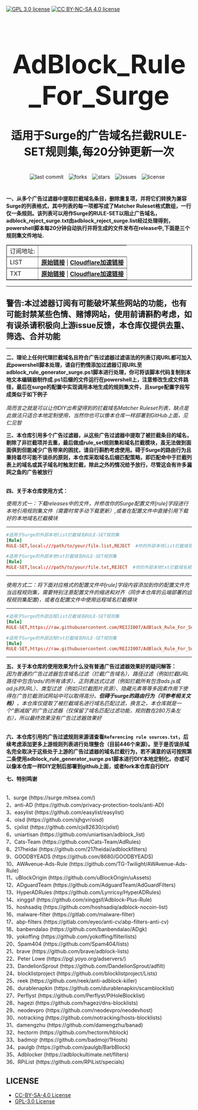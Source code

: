 [![GPL 3.0 license](https://img.shields.io/badge/License-GPL%20v3-blue.svg)](https://github.com/REIJI007/AdBlock_Rule_For_Clash/blob/main/LICENSE-GPL3.0)
[![CC BY-NC-SA 4.0 license](https://img.shields.io/badge/License-CC%20BY--NC--SA%204.0-lightgrey.svg)](https://github.com/REIJI007/AdBlock_Rule_For_Clash/blob/main/LICENSE-CC%20BY-NC-SA%204.0)
<!-- 居中的大标题 -->
<h1 align="center" style="font-size: 70px; margin-bottom: 20px;">AdBlock_Rule_For_Surge</h1>

<!-- 居中的副标题 -->
<h2 align="center" style="font-size: 30px; margin-bottom: 40px;">适用于Surge的广告域名拦截RULE-SET规则集,每20分钟更新一次</h2>

<!-- 徽章（根据需要调整） -->
<p align="center" style="margin-bottom: 40px;">
    <img src="https://img.shields.io/badge/last%20commit-today-brightgreen" alt="last commit" style="margin-right: 10px;">
    <img src="https://img.shields.io/github/forks/REIJI007/AdBlock_Rule_For_Surge" alt="forks" style="margin-right: 10px;">
    <img src="https://img.shields.io/github/stars/REIJI007/AdBlock_Rule_For_Surge" alt="stars" style="margin-right: 10px;">
    <img src="https://img.shields.io/github/issues/REIJI007/AdBlock_Rule_For_Surge" alt="issues" style="margin-right: 10px;">
    <img src="https://img.shields.io/github/license/REIJI007/AdBlock_Rule_For_Surge" alt="license" style="margin-right: 10px;">
</p>

**一、从多个广告过滤器中提取拦截域名条目，删除重复项，并将它们转换为兼容Surge的列表格式，其中列表的每一项都写成了Matcher Ruleset格式数组，一行仅一条规则。该列表可以用作Surge的RULE-SET以阻止广告域名，adblock_reject_surge.txt由adblock_reject_surge.list经过处理得到，powershell脚本每20分钟自动执行并将生成的文件发布在release中,下面是三个规则集文件地址.**
<br>

<table border="1" style="border-collapse: collapse; width: 100%;">
  <tr>
    <td>订阅地址:</td>
  </tr>
  <tr>
    <td>LIST</td>
    <td>
      <strong><a href="https://raw.githubusercontent.com/REIJI007/AdBlock_Rule_For_Surge/main/adblock_reject_surge.list">原始链接</a></strong> | 
      <strong><a href="https://adblockproxy.miyajimareji007.workers.dev/surge_adblock.list">Cloudflare加速链接</a></strong>
    </td>
  </tr>
  <tr>
    <td>TXT</td>
    <td>
      <strong><a href="https://raw.githubusercontent.com/REIJI007/AdBlock_Rule_For_Surge/main/adblock_reject_surge.txt">原始链接</a></strong> | 
      <strong><a href="https://adblockproxy.miyajimareji007.workers.dev/surge_adblock.txt">Cloudflare加速链接</a></strong>
    </td>
  </tr>
</table>


<hr>

## 警告:本过滤器订阅有可能破坏某些网站的功能，也有可能封禁某些色情、赌博网站，使用前请斟酌考虑，如有误杀请积极向上游issue反馈，本仓库仅提供去重、筛选、合并功能

<hr>


**二、理论上任何代理拦截域名且符合广告过滤器过滤语法的列表订阅URL都可加入此powershell脚本处理，请自行酌情添加过滤器订阅URL至adblock_rule_generator_surge.ps1脚本进行处理，你可将该脚本代码复制到本地文本编辑器制作成.ps1后缀的文件运行在powershell上，注意修改生成文件路径，最后在surge的配置中实现调用本地生成的规则集文件，且surge配置字段写成类似于如下例子**
<br>
<br>
*简而言之就是可以让你DIY出希望得到的拦截域名Matcher Ruleset列表，缺点是此做法只适合本地定制使用，当然你也可以像本仓库一样部署到GitHub上面，见仁见智*


**三、本仓库引用多个广告过滤器，从这些广告过滤器中提取了被拦截条目的域名，剔除了非拦截项并去重，最后做成rule_set规则集和域名拦截模块，虽无法做到面面俱到但能减少广告带来的困扰，请自行斟酌考虑使用。碍于Surge的路由行为且秉持着尽可能不误杀的原则，本仓库采取域名后缀匹配策略，即匹配命中于拦截列表上的域名或其子域名时触发拦截，除此之外的情况给予放行，尽管这会有许多漏网之鱼的广告被放行**
<br>
<br>

**四、关于本仓库使用方式：**

  *使用方式一：下载releases中的文件，并修改你的Surge配置文件[rule]字段进行本地引用规则集文件（需要时常手动下载更新）,或者在配置文件中直接引用下载好的本地域名拦截模块*

<hr>

```conf
#适用于Surge的外部本地list拦截域名RULE-SET规则集
[Rule]
RULE-SET,local:///path/to/your/file.list,REJECT  #你的外部本地list拦截域名规则集文件保存路径
```
```conf
#适用于Surge的外部本地txt拦截域名RULE-SET规则集
[Rule]
RULE-SET,local:///path/to/your/file.txt,REJECT  #你的外部本地txt拦截域名规则集文件保存路径
```

<hr>

   *使用方式二：将下面对应格式的配置文件中[rule]字段内容添加到你的配置文件充当远程规则集，需要特别注意配置文件的缩进和对齐（同步本仓库的云端部署的远程规则集配置)，或者在配置文件中使用远程域名拦截模块*

<hr>

```conf
#适用于Surge的外部远程list拦截域名RULE-SET规则集
[Rule]
RULE-SET,https://raw.githubusercontent.com/REIJI007/AdBlock_Rule_For_Surge/main/adblock_reject_surge.list,REJECT,update-interval=120
```
```conf
#适用于Surge的外部远程txt拦截域名RULE-SET规则集
[Rule]
RULE-SET,https://raw.githubusercontent.com/REIJI007/AdBlock_Rule_For_Surge/main/adblock_reject_surge.txt,REJECT,update-interval=120
```

<hr>



**五、关于本仓库的使用效果为什么没有普通广告过滤器效果好的疑问解答：**
<br>
*因为普通的广告过滤器包含域名过滤（拦截广告域名）、路径过滤（例如拦截URL路径中包含/ads/的所有请求）、正则表达式过滤（例如拦截所有包含ads.js或ad.js的URL）、类型过滤（例如只拦截图片资源）、隐藏元素等等多因素作用下使得在广告拦截测试网站中可以取得高分。**但碍于surge的路由行为（可参考相关文档）**，本仓库仅提取了被拦截域名进行域名匹配过滤，换言之，本仓库就是一个“删减版”的广告过滤器（仅保留了域名匹配过滤功能，规则数在280万条左右），所以最终效果没有广告过滤器效果好*
<br>
<br>



**六、本仓库引用的广告过滤规则来源请查看```Referencing rule sources.txt```，后续考虑添加更多上游规则列表进行处理整合（目前446个来源）。至于是否误杀域名完全取决于这些处于上游的广告过滤器的域名拦截行为，若不满意的话可按照第二条使用adblock_rule_generator_surge.ps1脚本进行DIY本地定制化，亦或可以像本仓库一样DIY定制后部署到github上面，或者fork本仓库自行DIY**


**七、特别鸣谢**

<br>
1、surge
(https://surge.mitsea.com/)<br>
2、anti-AD
(https://github.com/privacy-protection-tools/anti-AD)<br>
3、easylist
(https://github.com/easylist/easylist)<br>
4、oisd
(https://github.com/sjhgvr/oisd)<br>
5、cjxlist
(https://github.com/cjx82630/cjxlist)<br>
6、uniartisan
(https://github.com/uniartisan/adblock_list)<br>
7、Cats-Team
(https://github.com/Cats-Team/AdRules)<br>
8、217heidai
(https://github.com/217heidai/adblockfilters)<br>
9、GOODBYEADS
(https://github.com/8680/GOODBYEADS)<br>
10、AWAvenue-Ads-Rule
(https://github.com/TG-Twilight/AWAvenue-Ads-Rule)<br>
11、uBlockOrigin
(https://github.com/uBlockOrigin/uAssets)<br>
12、ADguardTeam
(https://github.com/AdguardTeam/AdGuardFilters)<br>
13、HyperADRules
(https://github.com/Lynricsy/HyperADRules)<br>
14、xinggsf
(https://github.com/xinggsf/Adblock-Plus-Rule)<br>
15、hoshsadiq
(https://github.com/hoshsadiq/adblock-nocoin-list)<br>
16、malware-filter
(https://gitlab.com/malware-filter)<br>
17、abp-filters
(https://gitlab.com/eyeo/anti-cv/abp-filters-anti-cv)<br>
18、banbendalao
(https://github.com/banbendalao/ADgk)<br>
19、yokoffing
(https://github.com/yokoffing/filterlists)<br>
20、Spam404
(https://github.com/Spam404/lists)<br>
21、brave
(https://github.com/brave/adblock-lists)<br>
22、Peter Lowe
(https://pgl.yoyo.org/adservers/)<br>
23、DandelionSprout
(https://github.com/DandelionSprout/adfilt)<br>
24、blocklistproject
(https://github.com/blocklistproject/Lists)<br>
25、reek
(https://github.com/reek/anti-adblock-killer)<br>
26、durablenapkin
(https://github.com/durablenapkin/scamblocklist)<br>
27、Perflyst
(https://github.com/Perflyst/PiHoleBlocklist)<br>
28、hagezi
(https://github.com/hagezi/dns-blocklists)<br>
29、neodevpro
(https://github.com/neodevpro/neodevhost)<br>
30、notracking
(https://github.com/notracking/hosts-blocklists)<br>
31、damengzhu
(https://github.com/damengzhu/banad)<br>
32、hectorm
(https://github.com/hectorm/hblock)<br>
33、badmojr
(https://github.com/badmojr/1Hosts)<br>
34、paulgb
(https://github.com/paulgb/BarbBlock)<br>
35、Adblocker
(https://adblockultimate.net/filters)<br>
36、RPiList
(https://github.com/RPiList/specials)<br>



## LICENSE
- [CC-BY-SA-4.0 License](https://github.com/REIJI007/AdBlock_Rule_For_Surge/blob/main/LICENSE-CC%20BY-NC-SA%204.0)
- [GPL-3.0 License](https://github.com/REIJI007/AdBlock_Rule_For_Surge/blob/main/LICENSE-GPL3.0)

